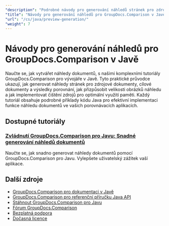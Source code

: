 ```yaml
---
"description": "Podrobné návody pro generování náhledů stránek pro zdrojové, cílové a výsledné dokumenty pomocí GroupDocs.Comparison pro Javu."
"title": "Návody pro generování náhledů pro GroupDocs.Comparison v Javě"
"url": "/cs/java/preview-generation/"
"weight": 7
---
```


# Návody pro generování náhledů pro GroupDocs.Comparison v Javě

Naučte se, jak vytvářet náhledy dokumentů, s našimi komplexními tutoriály GroupDocs.Comparison pro vývojáře v Javě. Tyto praktické průvodce ukazují, jak generovat náhledy stránek pro zdrojové dokumenty, cílové dokumenty a výsledky porovnání, jak přizpůsobit velikosti obrázků náhledu a jak implementovat čištění zdrojů pro optimální využití paměti. Každý tutoriál obsahuje podrobné příklady kódu Java pro efektivní implementaci funkce náhledu dokumentů ve vašich porovnávacích aplikacích.

## Dostupné tutoriály

### [Zvládnutí GroupDocs.Comparison pro Javu: Snadné generování náhledů dokumentů](./groupdocs-comparison-java-generate-previews/)
Naučte se, jak snadno generovat náhledy dokumentů pomocí GroupDocs.Comparison pro Javu. Vylepšete uživatelský zážitek vaší aplikace.

## Další zdroje

- [GroupDocs.Comparison pro dokumentaci v Javě](https://docs.groupdocs.com/comparison/java/)
- [GroupDocs.Comparison pro referenční příručku Java API](https://reference.groupdocs.com/comparison/java/)
- [Stáhnout GroupDocs.Comparison pro Javu](https://releases.groupdocs.com/comparison/java/)
- [Fórum GroupDocs.Comparison](https://forum.groupdocs.com/c/comparison)
- [Bezplatná podpora](https://forum.groupdocs.com/)
- [Dočasná licence](https://purchase.groupdocs.com/temporary-license/)